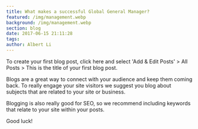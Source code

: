 ```yaml
---
title: What makes a successful Global General Manager?
featured: /img/management.webp
background: /img/management.webp
section: blog
date: 2017-06-15 21:11:28
tags:
author: Albert Li
---
```

To create your first blog post, click here and select 'Add & Edit Posts' > All Posts > This is the title of your first blog post.

Blogs are a great way to connect with your audience and keep them coming back. To really engage your site visitors we suggest you blog about subjects that are related to your site or business.

Blogging is also really good for SEO, so we recommend including keywords that relate to your site within your posts.

Good luck!

